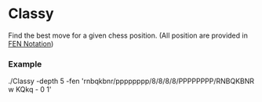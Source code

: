# Classy
Find the best move for a given chess position.
(All position are provided in [FEN Notation](https://en.wikipedia.org/wiki/Forsyth%E2%80%93Edwards_Notation))
### Example
./Classy -depth 5 -fen 'rnbqkbnr/pppppppp/8/8/8/8/PPPPPPPP/RNBQKBNR w KQkq - 0 1'
